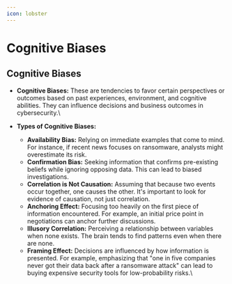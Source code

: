 ```yaml
---
icon: lobster
---
```


# Cognitive Biases

## Cognitive Biases

* **Cognitive Biases:** These are tendencies to favor certain perspectives or outcomes based on past experiences, environment, and cognitive abilities. They can influence decisions and business outcomes in cybersecurity.\

* **Types of Cognitive Biases:**
  * **Availability Bias:** Relying on immediate examples that come to mind. For instance, if recent news focuses on ransomware, analysts might overestimate its risk.
  * **Confirmation Bias:** Seeking information that confirms pre-existing beliefs while ignoring opposing data. This can lead to biased investigations.
  * **Correlation is Not Causation:** Assuming that because two events occur together, one causes the other. It's important to look for evidence of causation, not just correlation.
  * **Anchoring Effect:** Focusing too heavily on the first piece of information encountered. For example, an initial price point in negotiations can anchor further discussions.
  * **Illusory Correlation:** Perceiving a relationship between variables when none exists. The brain tends to find patterns even when there are none.
  * **Framing Effect:** Decisions are influenced by how information is presented. For example, emphasizing that "one in five companies never got their data back after a ransomware attack" can lead to buying expensive security tools for low-probability risks.\


